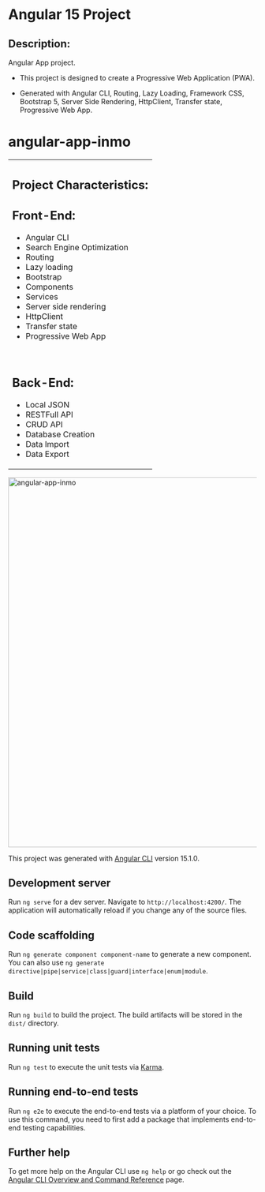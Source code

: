 # Angular 15 Project

## Description:
Angular App project. 
* This project is designed to create a Progressive Web Application (PWA).

* Generated with Angular CLI, Routing, Lazy Loading, Framework CSS, Bootstrap 5, Server Side Rendering, HttpClient, Transfer state, Progressive Web App.

 # angular-app-inmo

<table>
<tr>
<td>

## Project Characteristics:

## Front-End:
* Angular CLI
* Search Engine Optimization
* Routing
* Lazy loading
* Bootstrap
* Components
* Services
* Server side rendering
* HttpClient
* Transfer state
* Progressive Web App
<br>

## Back-End:
* Local JSON
* RESTFull API
* CRUD API
* Database Creation
* Data Import
* Data Export

</td>
</tr>
</table>


<img width="750" alt="angular-app-inmo" src="https://i.postimg.cc/tTNgXGJN/website-screen.png">



This project was generated with [Angular CLI](https://github.com/angular/angular-cli) version 15.1.0.

## Development server

Run `ng serve` for a dev server. Navigate to `http://localhost:4200/`. The application will automatically reload if you change any of the source files.

## Code scaffolding

Run `ng generate component component-name` to generate a new component. You can also use `ng generate directive|pipe|service|class|guard|interface|enum|module`.

## Build

Run `ng build` to build the project. The build artifacts will be stored in the `dist/` directory.

## Running unit tests

Run `ng test` to execute the unit tests via [Karma](https://karma-runner.github.io).

## Running end-to-end tests

Run `ng e2e` to execute the end-to-end tests via a platform of your choice. To use this command, you need to first add a package that implements end-to-end testing capabilities.

## Further help

To get more help on the Angular CLI use `ng help` or go check out the [Angular CLI Overview and Command Reference](https://angular.io/cli) page.
